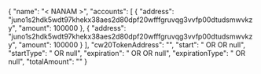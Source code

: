 {
  "name": "< NANAM >",
  "accounts": [
    {
      "address": "juno1s2hdk5wdt97khekx38aes2d80dpf20wfffgruvqg3vvfp00dtudsmwvkzy",
      "amount": 100000
    },
    {
      "address": "juno1s2hdk5wdt97khekx38aes2d80dpf20wfffgruvqg3vvfp00dtudsmwvkzy",
      "amount": 100000
    }
  ],
  "cw20TokenAddress": "<token-contract-address>",
  "start": "<airdrop-start-block-number> OR <unix-timestamp-in-seconds> OR null",
  "startType": "<height OR timestamp> OR null",
  "expiration": "<airdrop-end-block-number> OR <unix-timestamp-in-seconds> OR null",
  "expirationType": "<height OR timestamp> OR null",
  "totalAmount": "<total-airdropped-token-amount>"
}
